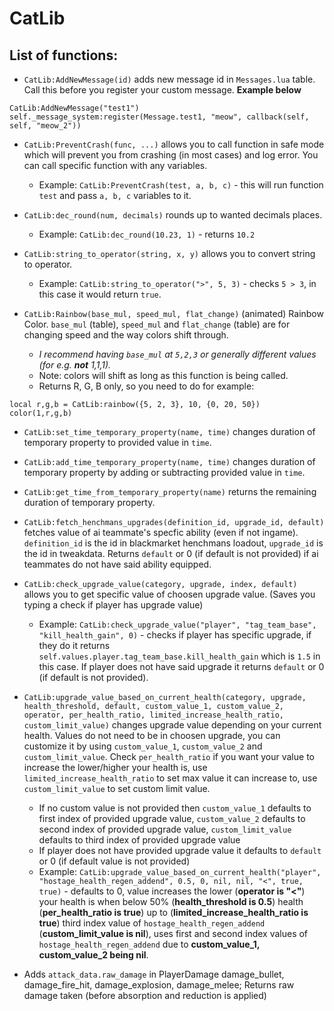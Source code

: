 # **CatLib**
## List of functions:
* `CatLib:AddNewMessage(id)` adds new message id in `Messages.lua` table. Call this before you register your custom message. **Example below**
```
CatLib:AddNewMessage("test1")
self._message_system:register(Message.test1, "meow", callback(self, self, "meow_2"))
```

  
* `CatLib:PreventCrash(func, ...)` allows you to call function in safe mode which will prevent you from crashing (in most cases) and log error. You can call specific function with any variables.
    * Example: `CatLib:PreventCrash(test, a, b, c)` - this will run function `test` and pass `a, b, c` variables to it.
      
* `CatLib:dec_round(num, decimals)` rounds up to wanted decimals places.
    * Example: `CatLib:dec_round(10.23, 1)` - returns `10.2`
      
* `CatLib:string_to_operator(string, x, y)` allows you to convert string to operator.
    * Example: `CatLib:string_to_operator(">", 5, 3)` - checks `5 > 3`, in this case it would return `true`.
 
*  `CatLib:Rainbow(base_mul, speed_mul, flat_change)` (animated) Rainbow Color. `base_mul` (table), `speed_mul` and `flat_change` (table) are for changing speed and the way colors shift through.
    * *I recommend having `base_mul` at `5,2,3` or generally different values (for e.g. **not** 1,1,1).*
    * Note: colors will shift as long as this function is being called.
    *  Returns R, G, B only, so you need to do for example:
```
local r,g,b = CatLib:rainbow({5, 2, 3}, 10, {0, 20, 50})
color(1,r,g,b)
```
 
* `CatLib:set_time_temporary_property(name, time)` changes duration of temporary property to provided value in `time`.
  
* `CatLib:add_time_temporary_property(name, time)` changes duration of temporary property by adding or subtracting provided value in `time`.

* `CatLib:get_time_from_temporary_property(name)` returns the remaining duration of temporary property.

* `CatLib:fetch_henchmans_upgrades(definition_id, upgrade_id, default)` fetches value of ai teammate's specfic ability (even if not ingame). `definition_id` is the id in blackmarket henchmans loadout, `upgrade_id` is the id in tweakdata. Returns `default` or 0 (if default is not provided) if ai teammates do not have said ability equipped.

* `CatLib:check_upgrade_value(category, upgrade, index, default)` allows you to get specific value of choosen upgrade value. (Saves you typing a check if player has upgrade value)
    * Example: `CatLib:check_upgrade_value("player", "tag_team_base", "kill_health_gain", 0)` - checks if player has specific upgrade, if they do it returns `self.values.player.tag_team_base.kill_health_gain` which is `1.5` in this case. If player does not have said upgrade it returns `default` or 0 (if default is not provided).
 
* `CatLib:upgrade_value_based_on_current_health(category, upgrade, health_threshold, default, custom_value_1, custom_value_2, operator, per_health_ratio, limited_increase_health_ratio, custom_limit_value)` changes upgrade value depending on your current health. Values do not need to be in choosen upgrade, you can customize it by using `custom_value_1`, `custom_value_2` and `custom_limit_value`. Check `per_health_ratio` if you want your value to increase the lower/higher your health is, use `limited_increase_health_ratio` to set max value it can increase to, use `custom_limit_value` to set custom limit value.
    * If no custom value is not provided then `custom_value_1` defaults to first index of provided upgrade value, `custom_value_2` defaults to second index of provided upgrade value, `custom_limit_value` defaults to third index of provided upgrade value
    * If player does not have provided upgrade value it defaults to `default` or 0 (if default value is not provided)
    * Example: `CatLib:upgrade_value_based_on_current_health("player", "hostage_health_regen_addend", 0.5, 0, nil, nil, "<", true, true)` - defaults to 0, value increases the lower (**operator is "<"**) your health is when below 50% (**health_threshold is 0.5**) health (**per_health_ratio is true**) up to (**limited_increase_health_ratio is true**) third index value of `hostage_health_regen_addend` (**custom_limit_value is nil**), uses first and second index values of `hostage_health_regen_addend` due to **custom_value_1, custom_value_2 being nil**.
 
 * Adds `attack_data.raw_damage` in PlayerDamage damage_bullet, damage_fire_hit, damage_explosion, damage_melee; Returns raw damage taken (before absorption and reduction is applied)
